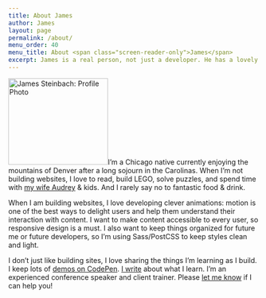 ```yaml
---
title: About James
author: James
layout: page
permalink: /about/
menu_order: 40
menu_title: About <span class="screen-reader-only">James</span>
excerpt: James is a real person, not just a developer. He has a lovely family, a sense of humor, and an opinionated palate.
---
```

<img class="alignleft" src="/images/headshot.png" alt="James Steinbach: Profile Photo" width="200" height="174" style="shape-outside:url(/images/headshot.png);shape-margin:1em;"/>I&#8217;m a Chicago native currently enjoying the mountains of Denver after a long sojourn in the Carolinas. When I&#8217;m not building websites, I love to read, build LEGO, solve puzzles, and spend time with [my wife Audrey][1] & kids. And I rarely say no to fantastic food &amp; drink.

When I am building websites, I love developing clever animations: motion is one of the best ways to delight users and help them understand their interaction with content. I want to make content accessible to every user, so responsive design is a must. I also want to keep things organized for future me or future developers, so I&#8217;m using Sass/PostCSS to keep styles clean and light.

I don&#8217;t just like building sites, I love sharing the things I&#8217;m learning as I build. I keep lots of [demos on CodePen][3]. [I write][4] about what I learn. I&#8217;m an experienced conference speaker and client trainer. Please [let me know][5] if I can help you!

 [1]: http://audreysteinbach.com/ "Audrey Steinbach"
 [3]: https://codepen.io/jdsteinbach/# "James Steinbach: CodePen Profile"
 [4]: / "Read web design / development articles I've written!"
 [5]: /contact/ "Send me an email if I can help you with training, a talk, or guest-blogging."

